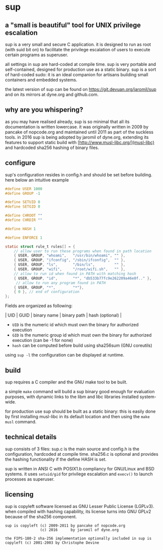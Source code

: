 # sup
## a "small is beautiful" tool for UNIX privilege escalation

sup is a very small and secure C application. it is designed to run as root (with suid bit on) to facilitate the privilege escalation of users to execute certain programs as superuser.

all settings in sup are hard-coded at compile time. sup is very portable and self-contained, designed for production use as a static binary. sup is a sort of hard-coded sudo: it is an ideal companion for artisans building small containers and embedded systems.

the latest version of sup can be found on https://git.devuan.org/jaromil/sup and on its mirrors at dyne.org and github.com.

## why are you whispering?

as you may have realised already, sup is so minimal that all its documentation is written lowercase. it was originally written in 2009 by pancake of nopcode.org and maintained until 2011 as part of the suckless tools. in 2016 sup is being adopted by jaromil of dyne.org, extending its features to support static build with [http://www.musl-libc.org/](musl-libc) and hardcoded sha256 hashing of binary files.

## configure

sup's configuration resides in config.h and should be set before
building. here below an intuitive example

```c
#define USER 1000
#define GROUP -1

#define SETUID 0
#define SETGID 0

#define CHROOT ""
#define CHRDIR ""

#define HASH 1

#define ENFORCE 1

static struct rule_t rules[] = {
    // allow user to run these programs when found in path location
    { USER, GROUP, "whoami",   "/usr/bin/whoami", "" },
    { USER, GROUP, "ifconfig", "/sbin/ifconfig",  "" },
    { USER, GROUP, "ls",       "/bin/ls",         "" },
    { USER, GROUP, "wifi",     "/root/wifi.sh",   "" },
    // allow to run id when found in PATH with matching hash
    { USER, GROUP, "id",       "*", "db533b77fc9e262209a46e0f.." },
     // allow to run any program found in PATH
    { USER, GROUP, "*",        "*"},
    { 0 }, // end of configuration
};
```
Fields are organized as following:

| UID | GUID | binary name | binary path | hash (optional) |

- `UID` is the numeric id which must own the binary for authorized execution
- `GID` is the numeric group id which must own the binary for authorized execution (can be -1 for none)
- `hash` can be computed before build using sha256sum (GNU coreutils)

using `sup -l` the configuration can be displayed at runtime.

## build

sup requires a C compiler and the GNU make tool to be built.

a simple `make` command will build a sup binary good enough for
evaluation purposes, with dynamic links to the libm and libc libraries
installed system-wide.

for production use sup should be built as a static binary: this is
easily done by first installing musl-libc in its default location and
then using the `make musl` command.

## technical details

sup consists of 3 files: sup.c is the main source and config.h is the
configuration, hardcoded at compile time. sha256.c is optional and
provides the hashing functionality if the define HASH is set.

sup is written in ANSI C with POSIX1.b compliancy for GNU/Linux and
BSD systems. it uses `setuid/gid` for privilege escalation and
`execv()` to launch processes as superuser.

## licensing

sup is copyleft software licensed as GNU Lesser Public License
(LGPLv3). when compiled with hashing capability, its license turns
into GNU GPLv2 because of the sha256 component.

```
sup is copyleft (c) 2009-2011 by pancake of nopcode.org
                (c) 2016      by jaromil of dyne.org

the FIPS-180-2 sha-256 implementation optionally included in sup is
copyleft (c) 2001-2003 by Christophe Devine
```
